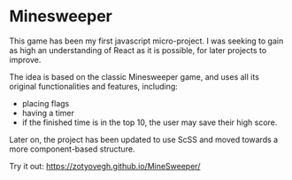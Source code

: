 # Minesweeper

This game has been my first javascript micro-project. I was seeking to gain as high an understanding of React as it is possible, for later projects to improve.

The idea is based on the classic Minesweeper game, and uses all its original functionalities and features, including:
* placing flags
* having a timer
* if the finished time is in the top 10, the user may save their high score.

Later on, the project has been updated to use ScSS and moved towards a more component-based structure.

Try it out: https://zotyovegh.github.io/MineSweeper/
